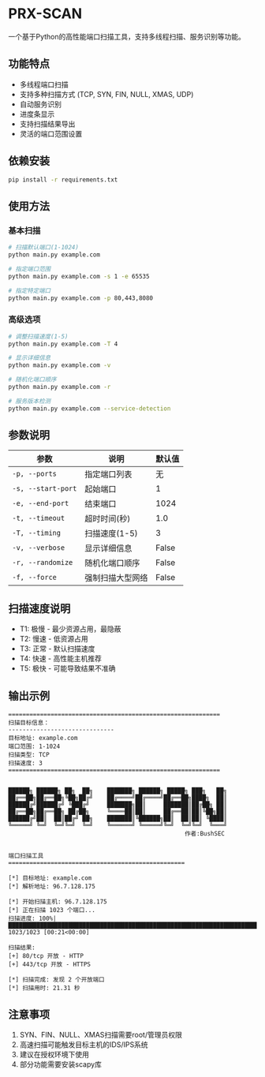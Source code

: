 # PRX-SCAN

一个基于Python的高性能端口扫描工具，支持多线程扫描、服务识别等功能。

## 功能特点

- 多线程端口扫描
- 支持多种扫描方式 (TCP, SYN, FIN, NULL, XMAS, UDP)
- 自动服务识别
- 进度条显示
- 支持扫描结果导出
- 灵活的端口范围设置

## 依赖安装

```bash
pip install -r requirements.txt
```

## 使用方法

### 基本扫描
```bash
# 扫描默认端口(1-1024)
python main.py example.com

# 指定端口范围
python main.py example.com -s 1 -e 65535

# 指定特定端口
python main.py example.com -p 80,443,8080
```

### 高级选项
```bash
# 调整扫描速度(1-5)
python main.py example.com -T 4

# 显示详细信息
python main.py example.com -v

# 随机化端口顺序
python main.py example.com -r

# 服务版本检测
python main.py example.com --service-detection
```

## 参数说明

| 参数 | 说明 | 默认值 |
|------|------|--------|
| `-p, --ports` | 指定端口列表 | 无 |
| `-s, --start-port` | 起始端口 | 1 |
| `-e, --end-port` | 结束端口 | 1024 |
| `-t, --timeout` | 超时时间(秒) | 1.0 |
| `-T, --timing` | 扫描速度(1-5) | 3 |
| `-v, --verbose` | 显示详细信息 | False |
| `-r, --randomize` | 随机化端口顺序 | False |
| `-f, --force` | 强制扫描大型网络 | False |

## 扫描速度说明

- T1: 极慢 - 最少资源占用，最隐蔽
- T2: 慢速 - 低资源占用
- T3: 正常 - 默认扫描速度
- T4: 快速 - 高性能主机推荐
- T5: 极快 - 可能导致结果不准确

## 输出示例

```
============================================================
扫描目标信息：
------------------------------
目标地址: example.com
端口范围: 1-1024
扫描类型: TCP
扫描速度: 3
============================================================


██████╗ ██████╗ ██╗  ██╗    ███████╗ ██████╗ █████╗ ███╗   ██╗
██╔══██╗██╔══██╗╚██╗██╔╝    ██╔════╝██╔════╝██╔══██╗████╗  ██║
██████╔╝██████╔╝ ╚███╔╝     ███████╗██║     ███████║██╔██╗ ██║
██╔══██╗██╔══██╗ ██╔██╗     ╚════██║██║     ██╔══██║██║╚██╗██║
██████╔╝██║  ██║██╔╝ ██╗    ███████║╚██████╗██║  ██║██║ ╚████║
╚═════╝ ╚═╝  ╚═╝╚═╝  ╚═╝    ╚══════╝ ╚═════╝╚═╝  ╚═╝╚═╝  ╚═══╝
                                                  作者:BushSEC


端口扫描工具
==================================================

[*] 目标地址: example.com
[*] 解析地址: 96.7.128.175

[*] 开始扫描主机: 96.7.128.175
[*] 正在扫描 1023 个端口...
扫描进度: 100%|███████████████████████████████████████████████████████████████████████████████| 1023/1023 [00:21<00:00]

扫描结果:
[+] 80/tcp 开放 - HTTP
[+] 443/tcp 开放 - HTTPS

[*] 扫描完成: 发现 2 个开放端口
[*] 扫描用时: 21.31 秒
```

## 注意事项

1. SYN、FIN、NULL、XMAS扫描需要root/管理员权限
2. 高速扫描可能触发目标主机的IDS/IPS系统
3. 建议在授权环境下使用
4. 部分功能需要安装scapy库
